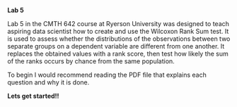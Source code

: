 **Lab 5**

Lab 5 in the CMTH 642 course at Ryerson University was designed to teach aspiring data scientist how to create and use the Wilcoxon Rank Sum test. It is used to assess whether the distributions of the observations between two separate groups on a dependent variable are different from one another. It replaces the obtained values with a rank score, then test how likely the sum of the ranks occurs by chance from the same population.



To begin I would recommend reading the PDF file that explains each question and why it is done.



**Lets get started!!**